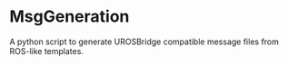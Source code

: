 # MsgGeneration
A python script to generate UROSBridge compatible message files from ROS-like templates.
